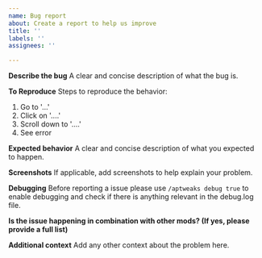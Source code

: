 ```yaml
---
name: Bug report
about: Create a report to help us improve
title: ''
labels: ''
assignees: ''

---
```


**Describe the bug**
A clear and concise description of what the bug is.

**To Reproduce**
Steps to reproduce the behavior:

1. Go to '...'
2. Click on '....'
3. Scroll down to '....'
4. See error

**Expected behavior**
A clear and concise description of what you expected to happen.

**Screenshots**
If applicable, add screenshots to help explain your problem.

**Debugging**
Before reporting a issue please use `/aptweaks debug true` to enable debugging and check if there is anything relevant
in the debug.log file.

**Is the issue happening in combination with other mods? (If yes, please provide a full list)**

**Additional context**
Add any other context about the problem here.
